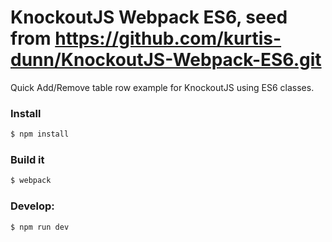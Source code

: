 # KnockoutJS Webpack ES6, seed from https://github.com/kurtis-dunn/KnockoutJS-Webpack-ES6.git

Quick Add/Remove table row example for KnockoutJS using ES6 classes.

### Install

```bash
$ npm install
```

### Build it

```bash
$ webpack
```

### Develop:

```bash
$ npm run dev

```
